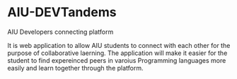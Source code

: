 # AIU-DEVTandems
AIU Developers connecting platform

It is  web application to allow AIU students to connect with each other for the purpose of collaborative laerning. The application will make it easier for the student to find expereinced peers in varoius Programming languages more easily and learn together through the platform.
